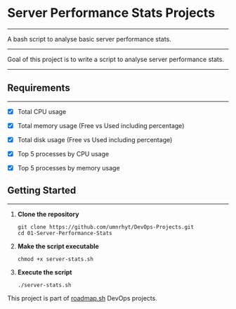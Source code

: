 # Server Performance Stats Projects 

---

A bash script to analyse basic server performance stats.

---

Goal of this project is to write a script to analyse server performance stats.

---

## Requirements 
---

- [x] Total CPU usage 

- [x] Total memory usage (Free vs Used including percentage) 

- [x] Total disk usage (Free vs Used including percentage)

- [x] Top 5 processes by CPU usage
- [x] Top 5 processes by memory usage



## Getting Started
---
1. **Clone the repository**
    ```
    git clone https://github.com/umnrhyt/DevOps-Projects.git
    cd 01-Server-Performance-Stats
    ```

2. **Make the script executable**
    ```
    chmod +x server-stats.sh
    ```
3. **Execute the script**  
    ```
    ./server-stats.sh
    ```
This project is part of [roadmap.sh](https://roadmap.sh/projects/server-stats) DevOps projects.
